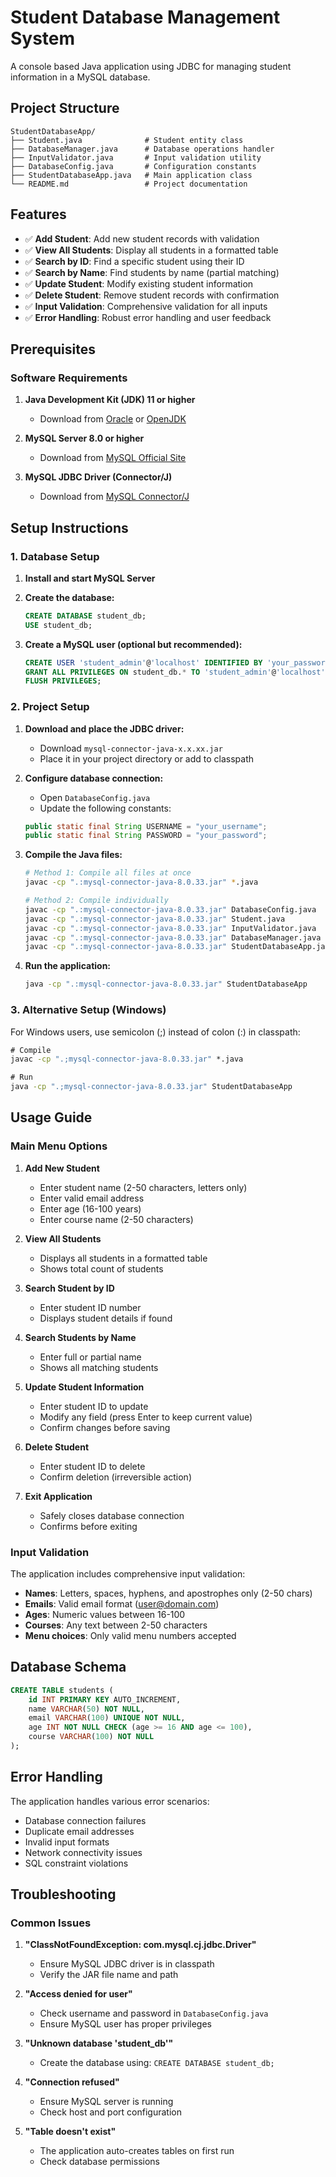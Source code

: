 # Student Database Management System

A console based Java application using JDBC for managing student information in a MySQL database.

## Project Structure

```
StudentDatabaseApp/
├── Student.java              # Student entity class
├── DatabaseManager.java      # Database operations handler
├── InputValidator.java       # Input validation utility
├── DatabaseConfig.java       # Configuration constants
├── StudentDatabaseApp.java   # Main application class
└── README.md                 # Project documentation
```

## Features

- ✅ **Add Student**: Add new student records with validation
- ✅ **View All Students**: Display all students in a formatted table
- ✅ **Search by ID**: Find a specific student using their ID
- ✅ **Search by Name**: Find students by name (partial matching)
- ✅ **Update Student**: Modify existing student information
- ✅ **Delete Student**: Remove student records with confirmation
- ✅ **Input Validation**: Comprehensive validation for all inputs
- ✅ **Error Handling**: Robust error handling and user feedback

## Prerequisites

### Software Requirements
1. **Java Development Kit (JDK) 11 or higher**
   - Download from [Oracle](https://www.oracle.com/java/technologies/downloads/) or [OpenJDK](https://openjdk.org/)

2. **MySQL Server 8.0 or higher**
   - Download from [MySQL Official Site](https://dev.mysql.com/downloads/mysql/)

3. **MySQL JDBC Driver (Connector/J)**
   - Download from [MySQL Connector/J](https://dev.mysql.com/downloads/connector/j/)

## Setup Instructions

### 1. Database Setup

1. **Install and start MySQL Server**

2. **Create the database:**
   ```sql
   CREATE DATABASE student_db;
   USE student_db;
   ```

3. **Create a MySQL user (optional but recommended):**
   ```sql
   CREATE USER 'student_admin'@'localhost' IDENTIFIED BY 'your_password';
   GRANT ALL PRIVILEGES ON student_db.* TO 'student_admin'@'localhost';
   FLUSH PRIVILEGES;
   ```

### 2. Project Setup

1. **Download and place the JDBC driver:**
   - Download `mysql-connector-java-x.x.xx.jar`
   - Place it in your project directory or add to classpath

2. **Configure database connection:**
   - Open `DatabaseConfig.java`
   - Update the following constants:
   ```java
   public static final String USERNAME = "your_username";
   public static final String PASSWORD = "your_password";
   ```

3. **Compile the Java files:**
   ```bash
   # Method 1: Compile all files at once
   javac -cp ".:mysql-connector-java-8.0.33.jar" *.java
   
   # Method 2: Compile individually
   javac -cp ".:mysql-connector-java-8.0.33.jar" DatabaseConfig.java
   javac -cp ".:mysql-connector-java-8.0.33.jar" Student.java
   javac -cp ".:mysql-connector-java-8.0.33.jar" InputValidator.java
   javac -cp ".:mysql-connector-java-8.0.33.jar" DatabaseManager.java
   javac -cp ".:mysql-connector-java-8.0.33.jar" StudentDatabaseApp.java
   ```

4. **Run the application:**
   ```bash
   java -cp ".:mysql-connector-java-8.0.33.jar" StudentDatabaseApp
   ```

### 3. Alternative Setup (Windows)

For Windows users, use semicolon (;) instead of colon (:) in classpath:

```cmd
# Compile
javac -cp ".;mysql-connector-java-8.0.33.jar" *.java

# Run
java -cp ".;mysql-connector-java-8.0.33.jar" StudentDatabaseApp
```

## Usage Guide

### Main Menu Options

1. **Add New Student**
   - Enter student name (2-50 characters, letters only)
   - Enter valid email address
   - Enter age (16-100 years)
   - Enter course name (2-50 characters)

2. **View All Students**
   - Displays all students in a formatted table
   - Shows total count of students

3. **Search Student by ID**
   - Enter student ID number
   - Displays student details if found

4. **Search Students by Name**
   - Enter full or partial name
   - Shows all matching students

5. **Update Student Information**
   - Enter student ID to update
   - Modify any field (press Enter to keep current value)
   - Confirm changes before saving

6. **Delete Student**
   - Enter student ID to delete
   - Confirm deletion (irreversible action)

7. **Exit Application**
   - Safely closes database connection
   - Confirms before exiting

### Input Validation

The application includes comprehensive input validation:

- **Names**: Letters, spaces, hyphens, and apostrophes only (2-50 chars)
- **Emails**: Valid email format (user@domain.com)
- **Ages**: Numeric values between 16-100
- **Courses**: Any text between 2-50 characters
- **Menu choices**: Only valid menu numbers accepted

## Database Schema

```sql
CREATE TABLE students (
    id INT PRIMARY KEY AUTO_INCREMENT,
    name VARCHAR(50) NOT NULL,
    email VARCHAR(100) UNIQUE NOT NULL,
    age INT NOT NULL CHECK (age >= 16 AND age <= 100),
    course VARCHAR(100) NOT NULL
);
```

## Error Handling

The application handles various error scenarios:

- Database connection failures
- Duplicate email addresses
- Invalid input formats
- Network connectivity issues
- SQL constraint violations

## Troubleshooting

### Common Issues

1. **"ClassNotFoundException: com.mysql.cj.jdbc.Driver"**
   - Ensure MySQL JDBC driver is in classpath
   - Verify the JAR file name and path

2. **"Access denied for user"**
   - Check username and password in `DatabaseConfig.java`
   - Ensure MySQL user has proper privileges

3. **"Unknown database 'student_db'"**
   - Create the database using: `CREATE DATABASE student_db;`

4. **"Connection refused"**
   - Ensure MySQL server is running
   - Check host and port configuration

5. **"Table doesn't exist"**
   - The application auto-creates tables on first run
   - Check database permissions

